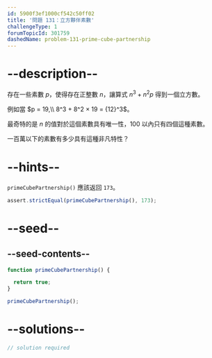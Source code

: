 ```yaml
---
id: 5900f3ef1000cf542c50ff02
title: '問題 131：立方夥伴素數'
challengeType: 1
forumTopicId: 301759
dashedName: problem-131-prime-cube-partnership
---
```


# --description--

存在一些素數 $p$，使得存在正整數 $n$，讓算式 $n^3 + n^{2}p$ 得到一個立方數。

例如當 $p = 19,\\ 8^3 + 8^2 × 19 = {12}^3$。

最奇特的是 $n$ 的值對於這個素數具有唯一性，100 以內只有四個這種素數。

一百萬以下的素數有多少具有這種非凡特性？

# --hints--

`primeCubePartnership()` 應該返回 `173`。

```js
assert.strictEqual(primeCubePartnership(), 173);
```

# --seed--

## --seed-contents--

```js
function primeCubePartnership() {

  return true;
}

primeCubePartnership();
```

# --solutions--

```js
// solution required
```
